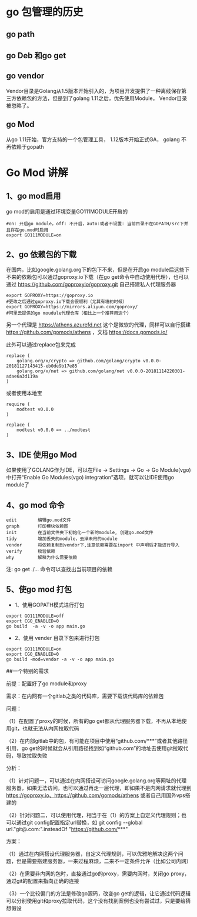 # go 包管理的历史
## go path
## go Deb 和go get
## go vendor
Vendor目录是Golang从1.5版本开始引入的，为项目开发提供了一种离线保存第三方依赖包的方法，但是到了golang 1.11之后，优先使用Module， Vendor目录被忽略了。
## go Mod
从go 1.11开始，官方支持的一个包管理工具， 1.12版本开始正式GA， golang 不再依赖于gopath
# Go Mod 讲解
## 1、go mod启用
go mod的启用是通过环境变量GO111MODULE开启的
```
#on: 开启go module，off: 不开启，auto:或者不设置: 当前目录不在GOPATH/src下并且存在go.mod时启用
export GO111MODULE=on
```
## 2、go 依赖包的下载
在国内，比如google.golang.org下的包下不来，但是在开启go module后这些下不来的依赖包可以通过goproxy.io下载（在go get命令中自动使用代理），也可以通过 https://github.com/goproxyio/goproxy.git 自己搭建私人代理服务器
```
export GOPROXY=https://goproxy.io
#更改之后通过goproxy.io下载会很顺利（尤其有墙的时候）
export GOPROXY=https://mirrors.aliyun.com/goproxy/
#阿里云提供的go moudule代理仓库（相比上一个推荐用这个）
```
另一个代理是 https://athens.azurefd.net 这个是微软的代理，同样可以自行搭建 https://github.com/gomods/athens ，文档 https://docs.gomods.io/

此外可以通过replace包来完成
```
replace (
    golang.org/x/crypto => github.com/golang/crypto v0.0.0-20181127143415-eb0de9b17e85
    golang.org/x/net => github.com/golang/net v0.0.0-20181114220301-adae6a3d119a
)
```
或者使用本地宝
```
require (
    modtest v0.0.0
)

replace (
    modtest v0.0.0 => ../modtest
)
```

## 3、IDE 使用go Mod
如果使用了GOLANG作为IDE，可以在File -> Settings -> Go -> Go Module(vgo)中打开“Enable Go Modules(vgo) integration”选项，就可以让IDE使用go module了
## 4、go mod 命令
```
edit        编辑go.mod文件
graph       打印模块依赖图
init        在当前文件夹下初始化一个新的module, 创建go.mod文件
tidy        增加丢失的module，去掉未用的module
vendor      将依赖复制到vendor下,注意依赖需要在import 中声明后才能进行导入
verify      校验依赖
why         解释为什么需要依赖
```
注: go get ./... 命令可以查找出当前项目的依赖
## 5、使go mod 打包
* 1、使用GOPATH模式进行打包
```
export GO111MODULE=off
export CGO_ENABLED=0
go build  -a -v -o app main.go
```
* 2、使用 vender 目录下包来进行打包
```
export GO111MODULE=on
export CGO_ENABLED=0
go build -mod=vendor -a -v -o app main.go
```

##一个特别的需求

前提：配置好了go module和proxy

需求：在内网有一个gitlab之类的代码库，需要下载该代码库的依赖包

问题：

（1）在配置了proxy的时候，所有的go get都从代理服务器下载，不再从本地使用git，也就无法从内网拉取代码

（2）在内部gitlab中的包，有可能在项目中使用“github.com/***”或者其他路径引用，go get的时候就会从引用路径找到如“github.com”的地址去使用git拉取代码，导致拉取失败

分析：

（1）针对问题一，可以通过在内网搭设可访问google.golang.org等网址的代理服务器，如果无法访问，也可以通过再走一层代理，即如果不是内网请求就代理到 https://goproxy.io、https://github.com/gomods/athens 或者自己用国外vps搭建的

（2）针对问题二，可以使用代理，相当于在（1）的方案上自定义代理规则；也可以通过git config配置指定url替换，如 git config --global url."git@.com:".insteadOf "https://github.com/***"

方案：

（1）通过在内网搭设代理服务器，自定义代理规则，可以优雅地解决这两个问题，但是需要搭建服务器，一来过程麻烦，二来不一定条件允许（比如公司内网）

（2）在需要非内网的包时，直接通过go的proxy，需要内网时，关闭go proxy，通过git的配置来指向正确的连接

（3）一个比较偏门的方法是修改go源码，改变go get的逻辑，让它通过代码逻辑可以分别使用git和proxy拉取代码，这个没有找到案例也没有尝试过，只是要给猜想假设
